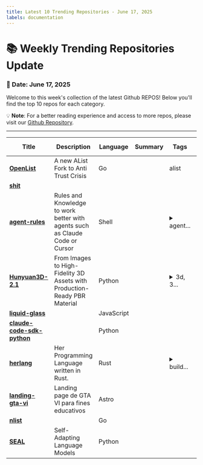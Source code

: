 ```yaml
---
title: Latest 10 Trending Repositories - June 17, 2025
labels: documentation
---
```

# 📚 Weekly Trending Repositories Update

### 📅 Date: June 17, 2025

Welcome to this week's collection of the latest Github REPOS! Below you'll find the top 10 repos for each category.

💡 **Note**: For a better reading experience and access to more repos, please visit our [Github Repository](https://github.com/marc-ko/daily-trending-repo).

---

| **Title** | **Description** | **Language** | **Summary** | **Tags** | **Stars Count** |
| --- | --- | --- | --- | --- | --- |
| **[OpenList](https://github.com/OpenListTeam/OpenList)** | A new AList Fork to Anti Trust Crisis | Go |  | alist | 6011 |
| **[shit](https://github.com/AasishPokhrel/shit)** |  |  |  |  | 3106 |
| **[agent-rules](https://github.com/steipete/agent-rules)** | Rules and Knowledge to work better with agents such as Claude Code or Cursor | Shell |  | <details><summary>agent...</summary><p>agent, claudecode, cursor, llms, rules</p></details> | 956 |
| **[Hunyuan3D-2.1](https://github.com/Tencent-Hunyuan/Hunyuan3D-2.1)** | From Images to High-Fidelity 3D Assets with Production-Ready PBR Material | Python |  | <details><summary>3d, 3...</summary><p>3d, 3d-aigc, 3d-generation, hunyuan3d, image-to-3d, shape, shape-generation, text-to-3d, texture-genertaion</p></details> | 789 |
| **[liquid-glass](https://github.com/shuding/liquid-glass)** |  | JavaScript |  |  | 485 |
| **[claude-code-sdk-python](https://github.com/anthropics/claude-code-sdk-python)** |  | Python |  |  | 399 |
| **[herlang](https://github.com/justjavac/herlang)** | Her Programming Language written in Rust. | Rust |  | <details><summary>build...</summary><p>build-your-own-x, herlang, language</p></details> | 357 |
| **[landing-gta-vi](https://github.com/midudev/landing-gta-vi)** | Landing page de GTA VI para fines educativos | Astro |  |  | 315 |
| **[nlist](https://github.com/NodeSeekDev/nlist)** |  | Go |  |  | 290 |
| **[SEAL](https://github.com/Continual-Intelligence/SEAL)** | Self-Adapting Language Models | Python |  |  | 289 |

